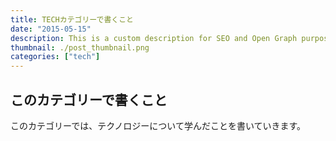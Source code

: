 ```yaml
---
title: TECHカテゴリーで書くこと
date: "2015-05-15"
description: This is a custom description for SEO and Open Graph purposes, rather than the default generated excerpt. Simply add a description field to the frontmatter.
thumbnail: ./post_thumbnail.png
categories: ["tech"]
---
```


## このカテゴリーで書くこと

このカテゴリーでは、テクノロジーについて学んだことを書いていきます。
